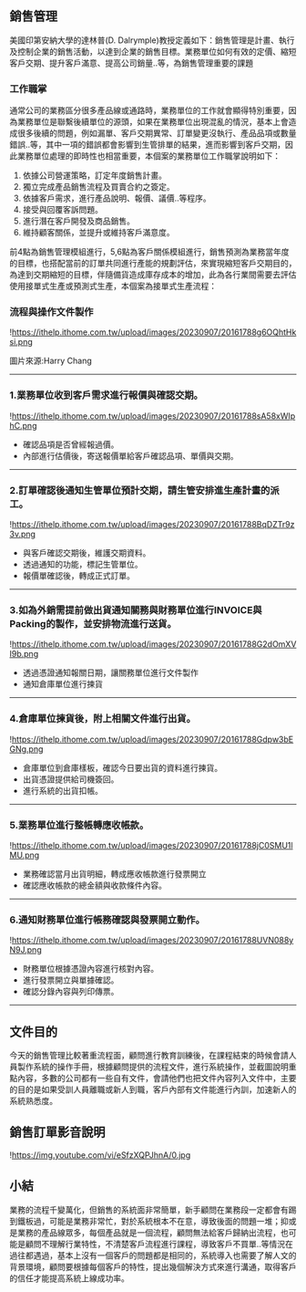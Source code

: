 ## 銷售管理

美國印第安納大學的達林普(D. Dalrymple)教授定義如下：銷售管理是計畫、執行及控制企業的銷售活動，以達到企業的銷售目標。業務單位如何有效的定價、縮短客戶交期、提升客戶滿意、提高公司銷量..等，為銷售管理重要的課題

### 工作職掌

通常公司的業務區分很多產品線或通路時，業務單位的工作就會顯得特別重要，因為業務單位是聯繫後續單位的源頭，如果在業務單位出現混亂的情況，基本上會造成很多後續的問題，例如漏單、客戶交期異常、訂單變更沒執行、產品品項或數量錯誤..等，其中一項的錯誤都會影響到生管排單的結果，進而影響到客戶交期，因此業務單位處理的即時性也相當重要，本個案的業務單位工作職掌說明如下：

1. 依據公司營運策略，訂定年度銷售計畫。
2. 獨立完成產品銷售流程及買賣合約之簽定。
3. 依據客戶需求，進行產品說明、報價、議價..等程序。
4. 接受與回覆客訴問題。
5. 進行潛在客戶開發及商品銷售。
6. 維持顧客關係，並提升或維持客戶滿意度。

前4點為銷售管理模組進行，5,6點為客戶關係模組進行，銷售預測為業務當年度的目標，也搭配當前的訂單共同進行產能的規劃評估，來實現縮短客戶交期目的，為達到交期縮短的目標，伴隨備貨造成庫存成本的增加，此為各行業間需要去評估使用接單式生產或預測式生產，本個案為接單式生產流程：

### 流程與操作文件製作

!https://ithelp.ithome.com.tw/upload/images/20230907/20161788g6OQhtHksi.png

圖片來源:Harry Chang

---

### 1.業務單位收到客戶需求進行報價與確認交期。

!https://ithelp.ithome.com.tw/upload/images/20230907/20161788sA58xWIphC.png

- 確認品項是否曾經報過價。
- 內部進行估價後，寄送報價單給客戶確認品項、單價與交期。

---

### 2.訂單確認後通知生管單位預計交期，請生管安排進生產計畫的派工。

!https://ithelp.ithome.com.tw/upload/images/20230907/20161788BqDZTr9z3v.png

- 與客戶確認交期後，維護交期資料。
- 透過通知的功能，標記生管單位。
- 報價單確認後，轉成正式訂單。

---

### 3.如為外銷需提前做出貨通知關務與財務單位進行INVOICE與Packing的製作，並安排物流進行送貨。

!https://ithelp.ithome.com.tw/upload/images/20230907/20161788G2dOmXVI9b.png

- 透過憑證通知報關日期，讓關務單位進行文件製作
- 通知倉庫單位進行揀貨

---

### 4.倉庫單位揀貨後，附上相關文件進行出貨。

!https://ithelp.ithome.com.tw/upload/images/20230907/20161788Gdpw3bEGNg.png

- 倉庫單位到倉庫樣板，確認今日要出貨的資料進行揀貨。
- 出貨憑證提供給司機簽回。
- 進行系統的出貨扣帳。

---

### 5.業務單位進行整帳轉應收帳款。

!https://ithelp.ithome.com.tw/upload/images/20230907/20161788jC0SMU1lMU.png

- 業務確認當月出貨明細，轉成應收帳款進行發票開立
- 確認應收帳款的總金額與收款條件內容。

---

### 6.通知財務單位進行帳務確認與發票開立動作。

!https://ithelp.ithome.com.tw/upload/images/20230907/20161788UVN088yN9J.png

- 財務單位根據憑證內容進行核對內容。
- 進行發票開立與單據確認。
- 確認分錄內容與列印傳票。

---

## 文件目的

今天的銷售管理比較著重流程面，顧問進行教育訓練後，在課程結束的時候會請人員製作系統的操作手冊，根據顧問提供的流程文件，進行系統操作，並截圖說明重點內容，多數的公司都有一些自有文件，會請他們也把文件內容列入文件中，主要的目的是如果受訓人員離職或新人到職，客戶內部有文件能進行內訓，加速新人的系統熟悉度。

## 銷售訂單影音說明

!https://img.youtube.com/vi/eSfzXQPJhnA/0.jpg

## 小結

業務的流程千變萬化，但銷售的系統面非常簡單，新手顧問在業務段一定都會有踢到鐵板過，可能是業務非常忙，對於系統根本不在意，導致後面的問題一堆；抑或是業務的產品線眾多，每個產品就是一個流程，顧問無法給客戶歸納出流程，也可能是顧問不理解行業特性，不清楚客戶流程進行課程，導致客戶不買單..等情況在過往都遇過，基本上沒有一個客戶的問題都是相同的，系統導入也需要了解人文的背景環境，顧問要根據每個客戶的特性，提出幾個解決方式來進行溝通，取得客戶的信任才能提高系統上線成功率。
